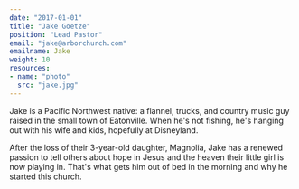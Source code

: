 ```yaml
---
date: "2017-01-01"
title: "Jake Goetze"
position: "Lead Pastor"
email: "jake@arborchurch.com"
emailname: Jake
weight: 10
resources:
- name: "photo"
  src: "jake.jpg"
---
```

Jake is a Pacific Northwest native: a flannel, trucks, and country music guy raised in the small town of Eatonville. When he's not fishing, he's hanging out with his wife and kids, hopefully at Disneyland.

After the loss of their 3-year-old daughter, Magnolia, Jake has a renewed passion to tell others about hope in Jesus and the heaven their little girl is now playing in. That's what gets him out of bed in the morning and why he started this church.

